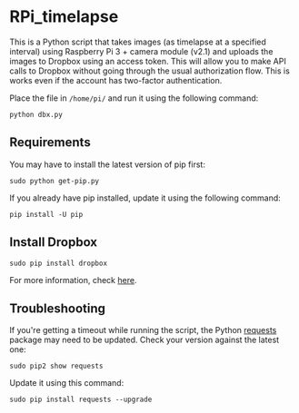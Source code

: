 # RPi_timelapse
This is a Python script that takes images (as timelapse at a specified interval) using Raspberry Pi 3 + camera module (v2.1) and uploads the images to Dropbox using an access token. This will allow you to make API calls to Dropbox without going through the usual authorization flow. This is works even if the account has two-factor authentication.

Place the file in `/home/pi/` and run it using the following command:

    python dbx.py


## Requirements
You may have to install the latest version of pip first:

    sudo python get-pip.py

If you already have pip installed, update it using the following command:

    pip install -U pip


## Install Dropbox

    sudo pip install dropbox

For more information, check [here](https://www.dropbox.com/developers/documentation/python).

## Troubleshooting
If you're getting a timeout while running the script, the Python [requests](https://pypi.python.org/pypi/requests) package may need to be updated. Check your version against the latest one:

    sudo pip2 show requests

Update it using this command:

    sudo pip install requests --upgrade





